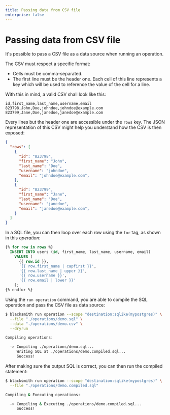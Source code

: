 ```yaml
---
title: Passing data from CSV file
enterprise: false
---
```


# Passing data from CSV file

It's possible to pass a CSV file as a data source when running an operation.

The CSV must respect a specific format:
- Cells must be comma-separated.
- The first line must be the header one. Each cell of this line represents a key
  which will be used to reference the value of the cell for a line.

With this in mind, a valid CSV shall look like this:
```
id,first_name,last_name,username,email
823798,John,Doe,johndoe,johndoe@example.com
823799,Jane,Doe,janedoe,janedoe@example.com
```

Every lines but the header one are accessible under the `rows` key. The JSON
representation of this CSV might help you understand how the CSV is then exposed:
```json
{
  "rows": [
    {
      "id": "823798",
      "first_name": "John",
      "last_name": "Doe",
      "username": "johndoe",
      "email": "johndoe@example.com",
    },
    {
      "id": "823799",
      "first_name": "Jane",
      "last_name": "Doe",
      "username": "janedoe",
      "email": "janedoe@example.com",
    }
  ]
}

```

In a SQL file, you can then loop over each row using the `for` tag, as shown in
this *operation*:
```sql
{% for row in rows %}
  INSERT INTO users (id, first_name, last_name, username, email)
    VALUES (
      {{ row.id }},
      '{{ row.first_name | capfirst }}',
      '{{ row.last_name | upper }}',
      '{{ row.username }}',
      '{{ row.email | lower }}'
    );
{% endfor %}

```

Using the `run operation` command, you are able to compile the SQL operation and
pass the CSV file as data source:
```bash
$ blacksmith run operation --scope "destination:sqlike(mypostgres)" \
  --file "./operations/demo.sql" \
  --data "./operations/demo.csv" \
  --dryrun

Compiling operations:

  -> Compiling ./operations/demo.sql...
     Writing SQL at ./operations/demo.compiled.sql...
     Success!

```

After making sure the output SQL is correct, you can then run the compiled
statement:
```bash
$ blacksmith run operation --scope "destination:sqlike(mypostgres)" \
  --file "./operations/demo.compiled.sql"

Compiling & Executing operations:

  -> Compiling & Executing ./operations/demo.compiled.sql...
     Success!

```
